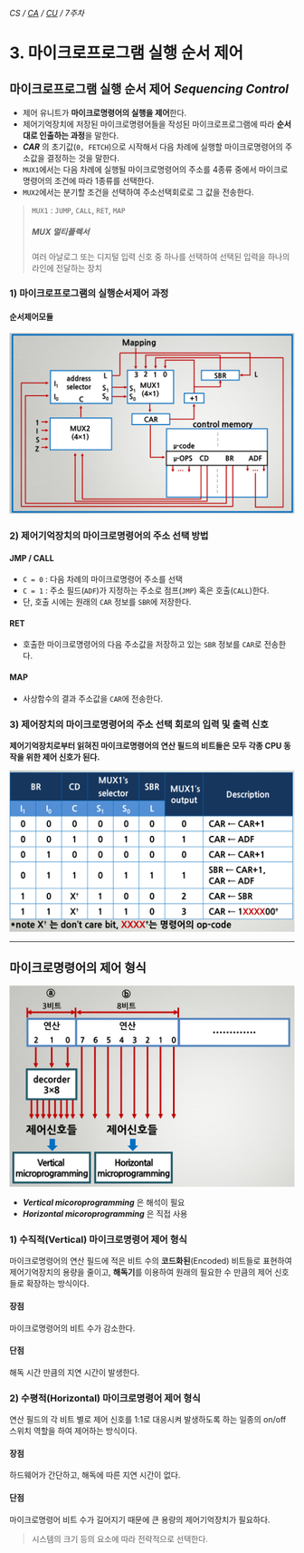 ###### CS / [CA](../README.md) / [CU](./README.md) / 7주차

# 3. 마이크로프로그램 실행 순서 제어

## 마이크로프로그램 실행 순서 제어 _Sequencing Control_

-   제어 유니트가 **마이크로명령어의 실행을 제어**한다.
-   제어기억장치에 저장된 마이크로명령어들을 작성된
    마이크로프로그램에 따라 **순서대로 인출하는 과정**을 말한다.
-   **_CAR_** 의 초기값(`0, FETCH`)으로 시작해서
    다음 차례에 실행할 마이크로명령어의 주소값을 결정하는 것을 말한다.
-   `MUX1`에서는 다음 차례에 실행될 마이크로명령어의 주소를
    4종류 중에서 마이크로명령어의 조건에 따라 1종류를 선택한다.
-   `MUX2`에서는 분기할 조건을 선택하여
    주소선택회로로 그 값을 전송한다.

> `MUX1` : `JUMP`, `CALL`, `RET`, `MAP`
>
> ##### **_MUX 멀티플렉서_**
>
> 여러 아날로그 또는 디지털 입력 신호 중 하나를 선택하여
> 선택된 입력을 하나의 라인에 전달하는 장치

### 1) 마이크로프로그램의 실행순서제어 과정

#### 순서제어모듈

<p align=center>
    <img src="MicroprogramMUX.png">
</p>

### 2) 제어기억장치의 마이크로명령어의 주소 선택 방법

#### JMP / CALL

-   `C = 0` : 다음 차례의 마이크로명령어 주소를 선택
-   `C = 1` : 주소 필드(`ADF`)가 지정하는 주소로 점프(`JMP`)
    혹은 호출(`CALL`)한다.
-   단, 호출 시에는 원래의 `CAR` 정보를 `SBR`에 저장한다.

#### RET

-   호출한 마이크로명령어의 다음 주소값을 저장하고 있는
    `SBR` 정보를 `CAR`로 전송한다.

#### MAP

-   사상함수의 결과 주소값을 `CAR`에 전송한다.

### 3) 제어장치의 마이크로명령어의 주소 선택 회로의 입력 및 출력 신호

**제어기억장치로부터 읽혀진 마이크로명령어의 연산 필드의 비트들은
모두 각종 CPU 동작을 위한 제어 신호가 된다.**

<p align=center>
    <img src="SequencingControlInOutSign.png">
</p>

---

## 마이크로명령어의 제어 형식

<p align=center>
    <img src="SequencingControlType.png">
</p>

-   **_Vertical micoroprogramming_** 은 해석이 필요
-   **_Horizontal micoroprogramming_** 은 직접 사용

### 1) 수직적(Vertical) 마이크로명령어 제어 형식

마이크로명령어의 연산 필드에 적은 비트 수의
**코드화된**(Encoded) 비트들로 표현하여 제어기억장치의 용량을 줄이고,
**해독기**를 이용하여 원래의 필요한 수 만큼의 제어 신호들로
확장하는 방식이다.

#### 장점

마이크로명령어의 비트 수가 감소한다.

#### 단점

해독 시간 만큼의 지연 시간이 발생한다.

### 2) 수평적(Horizontal) 마이크로명령어 제어 형식

연산 필드의 각 비트 별로 제어 신호를 1:1로 대응시켜 발생하도록 하는
일종의 on/off 스위치 역할을 하여 제어하는 방식이다.

#### 장점

하드웨어가 간단하고, 해독에 따른 지연 시간이 없다.

#### 단점

마이크로명령어 비트 수가 길어지기 때문에
큰 용량의 제어기억장치가 필요하다.

> 시스템의 크기 등의 요소에 따라 전략적으로 선택한다.
